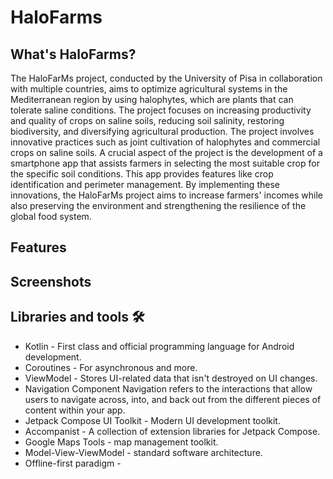 # HaloFarms

## What's HaloFarms?

The HaloFarMs project, conducted by the University of Pisa in collaboration with multiple countries, aims to optimize agricultural systems in the Mediterranean region by using halophytes, which are plants that can tolerate saline conditions. The project focuses on increasing productivity and quality of crops on saline soils, reducing soil salinity, restoring biodiversity, and diversifying agricultural production. The project involves innovative practices such as joint cultivation of halophytes and commercial crops on saline soils. A crucial aspect of the project is the development of a smartphone app that assists farmers in selecting the most suitable crop for the specific soil conditions. This app provides features like crop identification and perimeter management. By implementing these innovations, the HaloFarMs project aims to increase farmers' incomes while also preserving the environment and strengthening the resilience of the global food system.

## Features

## Screenshots

## Libraries and tools 🛠

* Kotlin - First class and official programming language for Android development.
* Coroutines - For asynchronous and more.
* ViewModel - Stores UI-related data that isn't destroyed on UI changes.
* Navigation Component Navigation refers to the interactions that allow users to navigate across, into, and back out from the different pieces of content within your app.
* Jetpack Compose UI Toolkit - Modern UI development toolkit.
* Accompanist - A collection of extension libraries for Jetpack Compose.
* Google Maps Tools - map management toolkit.
* Model-View-ViewModel - standard software architecture.
* Offline-first paradigm - 
